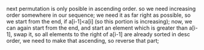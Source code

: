 next permutation is only posible in ascending order. so we need increasing order somewhere in our sequence; we need it as far right as possible, so we start from the end, if a[i-1]<a[i] (so this portion is increasing); now, we can again start from the end, and start an element which is greater than a[i-1], swap it, so all elements to the right of a[i-1] are already sorted in desc order, we need to make that ascending, so reverse that part;